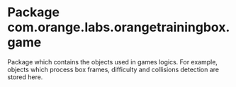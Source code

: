 # Package com.orange.labs.orangetrainingbox.game

Package which contains the objects used in games logics.
For example, objects which process box frames, difficulty and collisions detection are stored here.